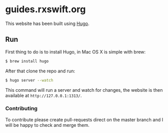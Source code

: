guides.rxswift.org
===

This website has been built using [Hugo](http://gohugo.io).

## Run

First thing to do is to install Hugo, in Mac OS X is simple with brew:

```sh
$ brew install hugo
```

After that clone the repo and run:

```sh
$ hugo server --watch
```

This command will run a server and watch for changes, the website is then available at `http://127.0.0.1:1313/`.

### Contributing

To contribute please create pull-requests direct on the master branch and I will be happy to check and merge them.